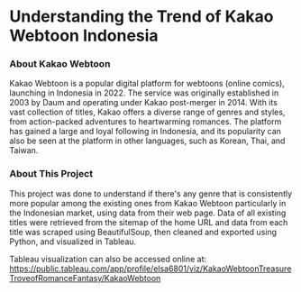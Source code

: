 # Understanding the Trend of Kakao Webtoon Indonesia
### About Kakao Webtoon
Kakao Webtoon is a popular digital platform for webtoons (online comics), launching in Indonesia in 2022. The service was originally established in 2003 by Daum and operating under Kakao post-merger in 2014. With its vast collection of titles, Kakao offers a diverse range of genres and styles, from action-packed adventures to heartwarming romances. The platform has gained a large and loyal following in Indonesia, and its popularity can also be seen at the platform in other languages, such as Korean, Thai, and Taiwan.

### About This Project
This project was done to understand if there's any genre that is consistently more popular among the existing ones from Kakao Webtoon particularly in the Indonesian market, using data from their web page. Data of all existing titles were retrieved from the sitemap of the home URL and data from each title was scraped using BeautifulSoup, then cleaned and exported using Python, and visualized in Tableau.

Tableau visualization can also be accessed online at:
https://public.tableau.com/app/profile/elsa6801/viz/KakaoWebtoonTreasureTroveofRomanceFantasy/KakaoWebtoon

